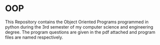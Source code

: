 # OOP
This Repository contains the Object Oriented Programs programmed in python during the 3rd semester of my computer science and engineering degree. The program questions are given in the pdf attached and program files are named respectively.
